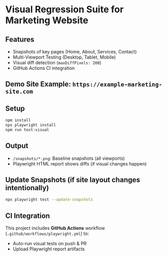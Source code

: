 # Visual Regression Suite for Marketing Website

## Features
- Snapshots of key pages (Home, About, Services, Contact)
- Multi-Viewport Testing (Desktop, Tablet, Mobile)
- Visual diff detection (`maxDiffPixels: 200`)
- GitHub Actions CI integration

## Demo Site Example: `https://example-marketing-site.com`

## Setup
```bash
npm install
npx playwright install
npm run test:visual
```

## Output
- `/snapshots/*.png`: Baseline snapshots (all viewports)
- Playwright HTML report shows diffs (if visual changes happen)

## Update Snapshots (if site layout changes intentionally)
```bash
npx playwright test --update-snapshots
```

## CI Integration
This project includes **GitHub Actions** workflow (`.github/workflows/playwright.yml`) to:
- Auto-run visual tests on push & PR
- Upload Playwright report artifacts